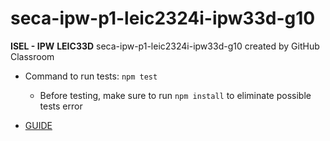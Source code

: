# seca-ipw-p1-leic2324i-ipw33d-g10
**ISEL - IPW**
**LEIC33D**
seca-ipw-p1-leic2324i-ipw33d-g10 created by GitHub Classroom

- Command to run tests: `npm test`
    - Before testing, make sure to run `npm install` to eliminate possible tests error

- [GUIDE](https://github.com/isel-leic-ipw/2324i-IPW-LEIC31D/wiki/IPW_IP-2324-1-A2)

